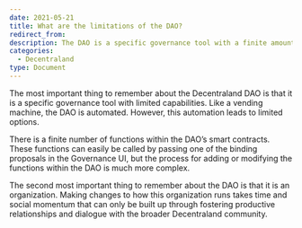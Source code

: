 ```yaml
---
date: 2021-05-21
title: What are the limitations of the DAO?
redirect_from:
description: The DAO is a specific governance tool with a finite amount of power.
categories:
  - Decentraland
type: Document
---
```


The most important thing to remember about the Decentraland DAO is that it is a specific governance tool with limited capabilities. Like a vending machine, the DAO is automated. However, this automation leads to limited options.

There is a finite number of functions within the DAO’s smart contracts. These functions can easily be called by passing one of the binding proposals in the Governance UI, but the process for adding or modifying the functions within the DAO is much more complex.

The second most important thing to remember about the DAO is that it is an organization. Making changes to how this organization runs takes time and social momentum that can only be built up through fostering productive relationships and dialogue with the broader Decentraland community. 
